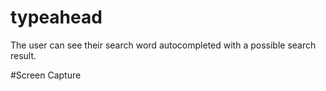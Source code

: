 # typeahead
The user can see their search word autocompleted with a possible search result.

#Screen Capture

#
